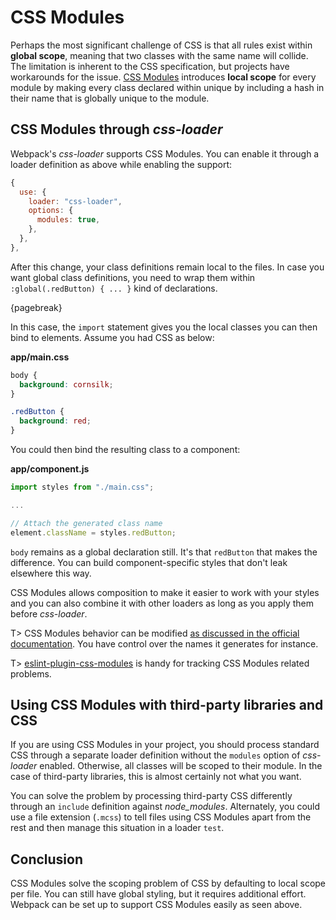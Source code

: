 # CSS Modules

Perhaps the most significant challenge of CSS is that all rules exist within **global scope**, meaning that two classes with the same name will collide. The limitation is inherent to the CSS specification, but projects have workarounds for the issue. [CSS Modules](https://github.com/css-modules/css-modules) introduces **local scope** for every module by making every class declared within unique by including a hash in their name that is globally unique to the module.

## CSS Modules through _css-loader_

Webpack's _css-loader_ supports CSS Modules. You can enable it through a loader definition as above while enabling the support:

```javascript
{
  use: {
    loader: "css-loader",
    options: {
      modules: true,
    },
  },
},
```

After this change, your class definitions remain local to the files. In case you want global class definitions, you need to wrap them within `:global(.redButton) { ... }` kind of declarations.

{pagebreak}

In this case, the `import` statement gives you the local classes you can then bind to elements. Assume you had CSS as below:

**app/main.css**

```css
body {
  background: cornsilk;
}

.redButton {
  background: red;
}
```

You could then bind the resulting class to a component:

**app/component.js**

```javascript
import styles from "./main.css";

...

// Attach the generated class name
element.className = styles.redButton;
```

`body` remains as a global declaration still. It's that `redButton` that makes the difference. You can build component-specific styles that don't leak elsewhere this way.

CSS Modules allows composition to make it easier to work with your styles and you can also combine it with other loaders as long as you apply them before _css-loader_.

T> CSS Modules behavior can be modified [as discussed in the official documentation](https://www.npmjs.com/package/css-loader#modules). You have control over the names it generates for instance.

T> [eslint-plugin-css-modules](https://www.npmjs.com/package/eslint-plugin-css-modules) is handy for tracking CSS Modules related problems.

## Using CSS Modules with third-party libraries and CSS

If you are using CSS Modules in your project, you should process standard CSS through a separate loader definition without the `modules` option of _css-loader_ enabled. Otherwise, all classes will be scoped to their module. In the case of third-party libraries, this is almost certainly not what you want.

You can solve the problem by processing third-party CSS differently through an `include` definition against _node_modules_. Alternately, you could use a file extension (`.mcss`) to tell files using CSS Modules apart from the rest and then manage this situation in a loader `test`.

## Conclusion

CSS Modules solve the scoping problem of CSS by defaulting to local scope per file. You can still have global styling, but it requires additional effort. Webpack can be set up to support CSS Modules easily as seen above.
